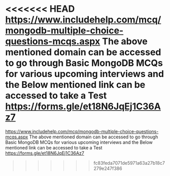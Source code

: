 <<<<<<< HEAD
https://www.includehelp.com/mcq/mongodb-multiple-choice-questions-mcqs.aspx
The above mentioned domain can be accessed to go through Basic MongoDB MCQs for various upcoming interviews
and the Below mentioned link can be accessed to take a Test
https://forms.gle/et18N6JqEj1C36Az7
=======
https://www.includehelp.com/mcq/mongodb-multiple-choice-questions-mcqs.aspx
The above mentioned domain can be accessed to go through Basic MongoDB MCQs for various upcoming interviews
and the Below mentioned link can be accessed to take a Test
https://forms.gle/et18N6JqEj1C36Az7
>>>>>>> fc83feda7071de5971a63a27b18c7279e247f386
